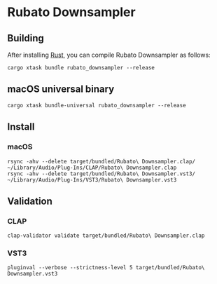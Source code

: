 # Rubato Downsampler

## Building

After installing [Rust](https://rustup.rs/), you can compile Rubato Downsampler as follows:

```shell
cargo xtask bundle rubato_downsampler --release
```

## macOS universal binary

```shell
cargo xtask bundle-universal rubato_downsampler --release
```

## Install

### macOS

```shell
rsync -ahv --delete target/bundled/Rubato\ Downsampler.clap/ ~/Library/Audio/Plug-Ins/CLAP/Rubato\ Downsampler.clap
rsync -ahv --delete target/bundled/Rubato\ Downsampler.vst3/ ~/Library/Audio/Plug-Ins/VST3/Rubato\ Downsampler.vst3
```

## Validation

### CLAP

```shell
clap-validator validate target/bundled/Rubato\ Downsampler.clap
```

### VST3

```shell
pluginval --verbose --strictness-level 5 target/bundled/Rubato\ Downsampler.vst3
```
